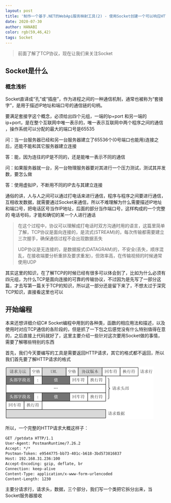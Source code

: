 ```yaml
---
layout: post
title: '制作一个基于.NET的WebApi服务映射工具(2) - 使用Socket创建一个可以响应HTTP请求的服务器端'
date: 2020-07-30
author: HANABI
color: rgb(59,46,42)
tags: Socket
---
```


> 前面了解了TCP协议，现在让我们来关注Socket

## Socket是什么

### 概念浅析

Socket直译成“孔”或“插座”，作为进程之间的一种通信机制，通常也被称为“套接字”，是用于描述IP地址和端口号的通信链的句柄。

要满足套接字这个概念，必须给出四个元组，一端的Ip+port 和另一端的ip+port，是在整个互联网中唯一表示的，唯一表示互联网中两个程序之间的通信 ，操作系统可以分配的最大的端口号是65535

问：当一台服务器已经和另一台服务器建立了65536个(0号端口也能用)连接之后，还能不能和其它服务器建立连接

答：能，因为连往的IP是不同的，还是能唯一表示不同的通信

问：如果服务器就一台，另一台物理服务器要对其进行一个压力测试，测试其并发数，要怎么做

答：使用虚拟IP，不断用不同的IP去与其建立连接

通俗的讲，人与人之间可以通过打电话来进行通信，程序与程序之间要进行通信，互相收发数据，就需要通过Socket来通信，所以不难理解为什么需要描述IP地址和端口号，把电话区号当作IP地址，后面的部分当作端口号，这样构成的一个完整的 电话号码，才能和确切的某一个人进行通话

> 在这个过程中，协议可以理解成打电话时双方沟通时用的语言，这篇里简单了解，TCP协议是面向连接的，是流式(STREAM)的，每次传输都需要建立三次握手，确保通信过程不会出现数据丢失
>
> UDP协议是无连接的，是数据报式(DATAGRAM)的，不安全(丢失，顺序混乱，在接收端要分析重排及要求重发)，但效率高，在传输视频的时候通常使用UDP

其实这里的知识，在了解TCP的时候已经有很多可以体会到了，比如为什么必须有四元组，为什么TCP是面向连接的可靠的传输协议，不过因为是先写了一部分这篇，才去写第一篇关于TCP的知识，所以这一部分还是留下来了，不想太过于深究TCP知识，直接看这里也可以

## 开始编程

本来还想详细介绍C# Socket编程中用到的各种类，函数的相应用法和描述，以及使用时对应TCP通信的各阶段的，但是抓了一下包之后感觉没有什么特别值得在意的，之后直接上代码就好了，这里主要介绍一些针对这次要用Socket做的事情，需要了解哪些特别的东西

首先，我们今天要编写的工具是需要返回HTTP请求，其它的格式都不返回，所以我们首先要了解HTTP请求的格式

![](../assets/img/socket-5.jpg)

所以，一个完整的HTTP请求大概这样子：

```
GET /getdata HTTP/1.1
User-Agent: PostmanRuntime/7.26.2
Accept: */*
Postman-Token: e9544775-bb73-401c-b618-3bd573816837
Host: 192.168.31.236:100
Accept-Encoding: gzip, deflate, br
Connection: keep-alive
Content-Type: application/x-www-form-urlencoded
Content-Length: 1230
```

主要分请求行，请求头，数据，三个部分，我们写一个类把它拆分出来，当Socket服务器接收